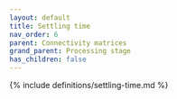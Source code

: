 ```yaml
---
layout: default
title: Settling time
nav_order: 6
parent: Connectivity matrices
grand_parent: Processing stage
has_children: false
---
```

{% include definitions/settling-time.md %}